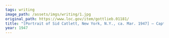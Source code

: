 ```yaml
---
tags: writing
image_path: /assets/imgs/writing/1.jpg
original_path: https://www.loc.gov/item/gottlieb.01181/
title: "[Portrait of Sid Catlett, New York, N.Y., ca. Mar. 1947] — Caption from Down Beat: [from article] The shot of exuberant Sidney Catlett (who had just caught a flying drumstick) was taken during one of Louis Armstrong's last rehearsals before his Carnegie Hall concert. Can't report on Louis' recital since the Great One had not; at this writing, appeared. By the way, has it ever occurred to you, too, that Big Sid, whether at or away from his drums, gives an unsurpassed impression of tremendous physical power?"
year: 1947
---
```



